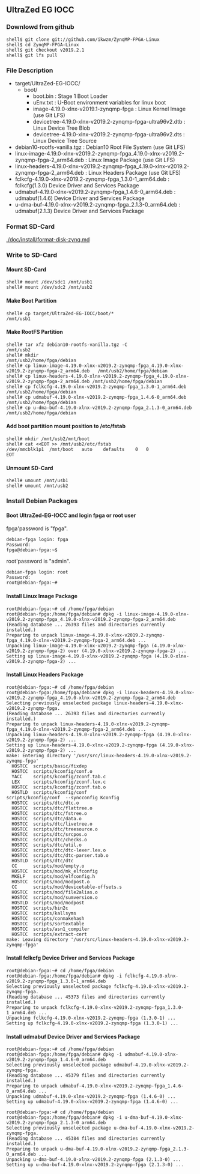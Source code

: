 ## UltraZed EG IOCC

### Downlowd from github

```console
shell$ git clone git://github.com/ikwzm/ZynqMP-FPGA-Linux
shell$ cd ZynqMP-FPGA-Linux
shell$ git checkout v2019.2.1
shell$ git lfs pull
```

### File Description

 * target/UltraZed-EG-IOCC/
   + boot/
     - boot.bin                                                    : Stage 1 Boot Loader
     - uEnv.txt                                                    : U-Boot environment variables for linux boot
     - image-4.19.0-xlnx-v2019.1-zynqmp-fpga                       : Linux Kernel Image       (use Git LFS)
     - devicetree-4.19.0-xlnx-v2019.2-zynqmp-fpga-ultra96v2.dtb    : Linux Device Tree Blob   
     - devicetree-4.19.0-xlnx-v2019.2-zynqmp-fpga-ultra96v2.dts    : Linux Device Tree Source
 * debian10-rootfs-vanilla.tgz                                     : Debian10 Root File System (use Git LFS)
 * linux-image-4.19.0-xlnx-v2019.2-zynqmp-fpga_4.19.0-xlnx-v2019.2-zynqmp-fpga-2_arm64.deb   : Linux Image Package      (use Git LFS)
 * linux-headers-4.19.0-xlnx-v2019.2-zynqmp-fpga_4.19.0-xlnx-v2019.2-zynqmp-fpga-2_arm64.deb : Linux Headers Package    (use Git LFS)
 * fclkcfg-4.19.0-xlnx-v2019.2-zynqmp-fpga_1.3.0-1_arm64.deb       : fclkcfg(1.3.0) Device Driver and Services Package
 * udmabuf-4.19.0-xlnx-v2019.2-zynqmp-fpga_1.4.6-0_arm64.deb       : udmabuf(1.4.6) Device Driver and Services Package
 * u-dma-buf-4.19.0-xlnx-v2019.2-zynqmp-fpga_2.1.3-0_arm64.deb     : udmabuf(2.1.3) Device Driver and Services Package
 
### Format SD-Card

[./doc/install/format-disk-zynq.md](format-disk-zynq.md)

### Write to SD-Card

#### Mount SD-Card

```console
shell# mount /dev/sdc1 /mnt/usb1
shell# mount /dev/sdc2 /mnt/usb2
```
#### Make Boot Partition

```console
shell# cp target/UltraZed-EG-IOCC/boot/*                                  /mnt/usb1
```

#### Make RootFS Partition

```console
shell# tar xfz debian10-rootfs-vanilla.tgz -C                             /mnt/usb2
shell# mkdir                                                              /mnt/usb2/home/fpga/debian
shell# cp linux-image-4.19.0-xlnx-v2019.2-zynqmp-fpga_4.19.0-xlnx-v2019.2-zynqmp-fpga-2_arm64.deb   /mnt/usb2/home/fpga/debian
shell# cp linux-headers-4.19.0-xlnx-v2019.2-zynqmp-fpga_4.19.0-xlnx-v2019.2-zynqmp-fpga-2_arm64.deb /mnt/usb2/home/fpga/debian
shell# cp fclkcfg-4.19.0-xlnx-v2019.2-zynqmp-fpga_1.3.0-1_arm64.deb       /mnt/usb2/home/fpga/debian
shell# cp udmabuf-4.19.0-xlnx-v2019.2-zynqmp-fpga_1.4.6-0_arm64.deb       /mnt/usb2/home/fpga/debian
shell# cp u-dma-buf-4.19.0-xlnx-v2019.2-zynqmp-fpga_2.1.3-0_arm64.deb     /mnt/usb2/home/fpga/debian
```

#### Add boot partition mount position to /etc/fstab

```console
shell# mkdir /mnt/usb2/mnt/boot
shell# cat <<EOT >> /mnt/usb2/etc/fstab
/dev/mmcblk1p1	/mnt/boot	auto	defaults	0	0
EOT
```

#### Unmount SD-Card

```console
shell# umount /mnt/usb1
shell# umount /mnt/usb2
```

### Install Debian Packages

#### Boot UltraZed-EG-IOCC and login fpga or root user

fpga'password is "fpga".

```console
debian-fpga login: fpga
Password:
fpga@debian-fpga:~$
```

root'password is "admin".

```console
debian-fpga login: root
Password:
root@debian-fpga:~#
```

#### Install Linux Image Package

```console
root@debian-fpga:~# cd /home/fpga/debian
root@debian-fpga:/home/fpga/debian# dpkg -i linux-image-4.19.0-xlnx-v2019.2-zynqmp-fpga_4.19.0-xlnx-v2019.2-zynqmp-fpga-2_arm64.deb
(Reading database ... 26393 files and directories currently installed.)
Preparing to unpack linux-image-4.19.0-xlnx-v2019.2-zynqmp-fpga_4.19.0-xlnx-v2019.2-zynqmp-fpga-2_arm64.deb ...
Unpacking linux-image-4.19.0-xlnx-v2019.2-zynqmp-fpga (4.19.0-xlnx-v2019.2-zynqmp-fpga-2) over (4.19.0-xlnx-v2019.2-zynqmp-fpga-2) ...
Setting up linux-image-4.19.0-xlnx-v2019.2-zynqmp-fpga (4.19.0-xlnx-v2019.2-zynqmp-fpga-2) ...
```

#### Install Linux Headers Package

```console
root@debian-fpga:~# cd /home/fpga/debian
root@debian-fpga:/home/fpga/debian# dpkg -i linux-headers-4.19.0-xlnx-v2019.2-zynqmp-fpga_4.19.0-xlnx-v2019.2-zynqmp-fpga-2_arm64.deb
Selecting previously unselected package linux-headers-4.19.0-xlnx-v2019.2-zynqmp-fpga.
(Reading database ... 26393 files and directories currently installed.)
Preparing to unpack linux-headers-4.19.0-xlnx-v2019.2-zynqmp-fpga_4.19.0-xlnx-v2019.2-zynqmp-fpga-2_arm64.deb ...
Unpacking linux-headers-4.19.0-xlnx-v2019.2-zynqmp-fpga (4.19.0-xlnx-v2019.2-zynqmp-fpga-2) ...
Setting up linux-headers-4.19.0-xlnx-v2019.2-zynqmp-fpga (4.19.0-xlnx-v2019.2-zynqmp-fpga-2) ...
make: Entering directory '/usr/src/linux-headers-4.19.0-xlnx-v2019.2-zynqmp-fpga'
  HOSTCC  scripts/basic/fixdep
  HOSTCC  scripts/kconfig/conf.o
  YACC    scripts/kconfig/zconf.tab.c
  LEX     scripts/kconfig/zconf.lex.c
  HOSTCC  scripts/kconfig/zconf.tab.o
  HOSTLD  scripts/kconfig/conf
scripts/kconfig/conf  --syncconfig Kconfig
  HOSTCC  scripts/dtc/dtc.o
  HOSTCC  scripts/dtc/flattree.o
  HOSTCC  scripts/dtc/fstree.o
  HOSTCC  scripts/dtc/data.o
  HOSTCC  scripts/dtc/livetree.o
  HOSTCC  scripts/dtc/treesource.o
  HOSTCC  scripts/dtc/srcpos.o
  HOSTCC  scripts/dtc/checks.o
  HOSTCC  scripts/dtc/util.o
  HOSTCC  scripts/dtc/dtc-lexer.lex.o
  HOSTCC  scripts/dtc/dtc-parser.tab.o
  HOSTLD  scripts/dtc/dtc
  CC      scripts/mod/empty.o
  HOSTCC  scripts/mod/mk_elfconfig
  MKELF   scripts/mod/elfconfig.h
  HOSTCC  scripts/mod/modpost.o
  CC      scripts/mod/devicetable-offsets.s
  HOSTCC  scripts/mod/file2alias.o
  HOSTCC  scripts/mod/sumversion.o
  HOSTLD  scripts/mod/modpost
  HOSTCC  scripts/bin2c
  HOSTCC  scripts/kallsyms
  HOSTCC  scripts/conmakehash
  HOSTCC  scripts/sortextable
  HOSTCC  scripts/asn1_compiler
  HOSTCC  scripts/extract-cert
make: Leaving directory '/usr/src/linux-headers-4.19.0-xlnx-v2019.2-zynqmp-fpga'
```

#### Install fclkcfg Device Driver and Services Package

```console
root@debian-fpga:~# cd /home/fpga/debian
root@debian-fpga:/home/fpga/debian# dpkg -i fclkcfg-4.19.0-xlnx-v2019.2-zynqmp-fpga_1.3.0-1_arm64.deb
Selecting previously unselected package fclkcfg-4.19.0-xlnx-v2019.2-zynqmp-fpga.
(Reading database ... 45373 files and directories currently installed.)
Preparing to unpack fclkcfg-4.19.0-xlnx-v2019.2-zynqmp-fpga_1.3.0-1_arm64.deb ...
Unpacking fclkcfg-4.19.0-xlnx-v2019.2-zynqmp-fpga (1.3.0-1) ...
Setting up fclkcfg-4.19.0-xlnx-v2019.2-zynqmp-fpga (1.3.0-1) ...
```

#### Install udmabuf Device Driver and Services Package

```console
root@debian-fpga:~# cd /home/fpga/debian
root@debian-fpga:/home/fpga/debian# dpkg -i udmabuf-4.19.0-xlnx-v2019.2-zynqmp-fpga_1.4.6-0_arm64.deb
Selecting previously unselected package udmabuf-4.19.0-xlnx-v2019.2-zynqmp-fpga.
(Reading database ... 45379 files and directories currently installed.)
Preparing to unpack udmabuf-4.19.0-xlnx-v2019.2-zynqmp-fpga_1.4.6-0_arm64.deb ...
Unpacking udmabuf-4.19.0-xlnx-v2019.2-zynqmp-fpga (1.4.6-0) ...
Setting up udmabuf-4.19.0-xlnx-v2019.2-zynqmp-fpga (1.4.6-0) ...
```

```console
root@debian-fpga:~# cd /home/fpga/debian
root@debian-fpga:/home/fpga/debian# dpkg -i u-dma-buf-4.19.0-xlnx-v2019.2-zynqmp-fpga_2.1.3-0_arm64.deb
Selecting previously unselected package u-dma-buf-4.19.0-xlnx-v2019.2-zynqmp-fpga.
(Reading database ... 45384 files and directories currently installed.)
Preparing to unpack u-dma-buf-4.19.0-xlnx-v2019.2-zynqmp-fpga_2.1.3-0_arm64.deb ...
Unpacking u-dma-buf-4.19.0-xlnx-v2019.2-zynqmp-fpga (2.1.3-0) ...
Setting up u-dma-buf-4.19.0-xlnx-v2019.2-zynqmp-fpga (2.1.3-0) ...
```

